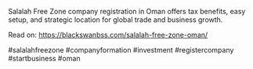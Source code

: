 
Salalah Free Zone company registration in Oman offers tax benefits, easy setup, and strategic location for global trade and business growth.

Read on: https://blackswanbss.com/salalah-free-zone-oman/

#salalahfreezone #companyformation #investment #registercompany #startbusiness #oman

